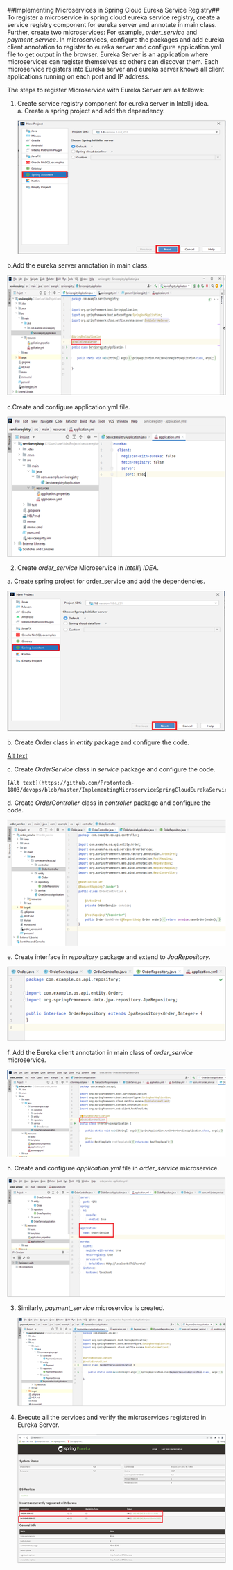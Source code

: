 ##Implementing Microservices in Spring Cloud Eureka Service Registry##
To register a microservice in spring cloud eureka service registry, create a service registry component for eureka server and annotate in main class. Further, create two microservices: For example, *order_service* and *payment_service*. In microservices, configure the packages and add eureka client annotation to register to eureka server and configure application.yml file to get output in the browser. Eureka Server is an application where microservices can register themselves so others can discover them. Each microservice registers into Eureka server and eureka server knows all client applications running on each port and IP address.

The steps to register Microservice with Eureka Server are as follows: 

1. Create service registry component for eureka server in Intellij idea.  
a.	Create a spring project and add the dependency.

   ![Alt text](https://github.com/Protontech-1803/devops/blob/master/ImplementingMicroserviceSpringCloudEurekaServiceRegistry/img/1a.png)
     
b.Add the eureka server annotation in main class.
 
   ![Alt text](https://github.com/Protontech-1803/devops/blob/master/ImplementingMicroserviceSpringCloudEurekaServiceRegistry/img/1b.png)
 
c.Create and configure application.yml file.
  
   ![Alt text](https://github.com/Protontech-1803/devops/blob/master/ImplementingMicroserviceSpringCloudEurekaServiceRegistry/img/1c.png)
  
2.	Create *order_service* Microservice in *Intellij IDEA*.

a.	Create spring project for order_service and add the dependencies. 
 
   ![Alt text](https://github.com/Protontech-1803/devops/blob/master/ImplementingMicroserviceSpringCloudEurekaServiceRegistry/img/2a.png)
 
b.	Create Order class in *entity* package and configure the code.
  
   [Alt text](https://github.com/Protontech-1803/devops/blob/master/ImplementingMicroserviceSpringCloudEurekaServiceRegistry/img/2b.png)
  
c.	Create *OrderService* class in *service* package and configure the code.
 
    [Alt text](https://github.com/Protontech-1803/devops/blob/master/ImplementingMicroserviceSpringCloudEurekaServiceRegistry/img/2c.png)
 
d.	Create *OrderController* class in *controller* package and configure the code.
 
   ![Alt text](https://github.com/Protontech-1803/devops/blob/master/ImplementingMicroserviceSpringCloudEurekaServiceRegistry/img/2d.png)
 
e.	Create interface in *repository* package and extend to *JpaRepository*.
 
   ![Alt text](https://github.com/Protontech-1803/devops/blob/master/ImplementingMicroserviceSpringCloudEurekaServiceRegistry/img/2e.png)
 
f.	Add the Eureka client annotation in main class of *order_service* microservice.
  
   ![Alt text](https://github.com/Protontech-1803/devops/blob/master/ImplementingMicroserviceSpringCloudEurekaServiceRegistry/img/2f.png)
  
h. Create and configure *application.yml* file in *order_service* microservice.
 
   ![Alt text](https://github.com/Protontech-1803/devops/blob/master/ImplementingMicroserviceSpringCloudEurekaServiceRegistry/img/2h.png)
 
3.	Similarly, *payment_service* microservice is created.
 
    ![Alt text](https://github.com/Protontech-1803/devops/blob/master/ImplementingMicroserviceSpringCloudEurekaServiceRegistry/img/3.png)
 
4.	Execute all the services and verify the microservices registered in Eureka Server.

    ![Alt text](https://github.com/Protontech-1803/devops/blob/master/ImplementingMicroserviceSpringCloudEurekaServiceRegistry/img/4.png)
 
